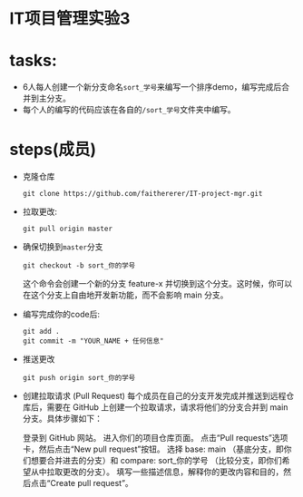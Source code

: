 # IT项目管理实验3

# tasks:
- 6人每人创建一个新分支命名`sort_学号`来编写一个排序demo，编写完成后合并到主分支。
- 每个人的编写的代码应该在各自的`/sort_学号`文件夹中编写。


# steps(成员)
- 克隆仓库
  ```
  git clone https://github.com/faithererer/IT-project-mgr.git
  ```
- 拉取更改:
    ```
    git pull origin master
    ```
  
- 确保切换到`master`分支
  ```
  git checkout -b sort_你的学号
  ```
  这个命令会创建一个新的分支 feature-x 并切换到这个分支。这时候，你可以在这个分支上自由地开发新功能，而不会影响 main 分支。

 - 编写完成你的code后:
    ```
    git add .
    git commit -m "YOUR_NAME + 任何信息"
    ```

- 推送更改
  ```
  git push origin sort_你的学号
  ```

- 创建拉取请求 (Pull Request)
    每个成员在自己的分支开发完成并推送到远程仓库后，需要在 GitHub 上创建一个拉取请求，请求将他们的分支合并到 main 分支。具体步骤如下：

    登录到 GitHub 网站。
    进入你们的项目仓库页面。
    点击“Pull requests”选项卡，然后点击“New pull request”按钮。
    选择 base: main （基底分支，即你们想要合并进去的分支）和 compare: sort_你的学号 （比较分支，即你们希望从中拉取更改的分支）。
    填写一些描述信息，解释你的更改内容和目的，然后点击“Create pull request”。

